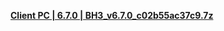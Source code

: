 **[Client PC | 6.7.0 | BH3_v6.7.0_c02b55ac37c9.7z ](https://bundle.bh3.com/ptpublic/rel/20230529102233_twzVyW15N4xGFkQ8/PC/BH3_v6.7.0_c02b55ac37c9.7z)**
